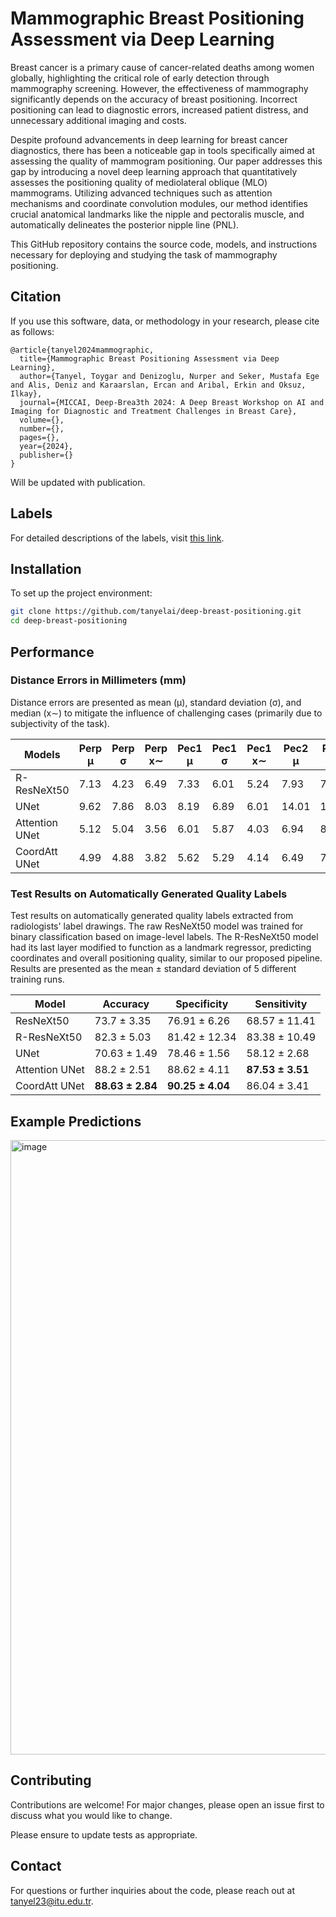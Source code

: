 
# Mammographic Breast Positioning Assessment via Deep Learning
Breast cancer is a primary cause of cancer-related deaths among women globally, highlighting the critical role of early detection through mammography screening. However, the effectiveness of mammography significantly depends on the accuracy of breast positioning. Incorrect positioning can lead to diagnostic errors, increased patient distress, and unnecessary additional imaging and costs.

Despite profound advancements in deep learning for breast cancer diagnostics, there has been a noticeable gap in tools specifically aimed at assessing the quality of mammogram positioning. Our paper addresses this gap by introducing a novel deep learning approach that quantitatively assesses the positioning quality of mediolateral oblique (MLO) mammograms. Utilizing advanced techniques such as attention mechanisms and coordinate convolution modules, our method identifies crucial anatomical landmarks like the nipple and pectoralis muscle, and automatically delineates the posterior nipple line (PNL).

This GitHub repository contains the source code, models, and instructions necessary for deploying and studying the task of mammography positioning.

## Citation
If you use this software, data, or methodology in your research, please cite as follows:
```
@article{tanyel2024mammographic,
  title={Mammographic Breast Positioning Assessment via Deep Learning},
  author={Tanyel, Toygar and Denizoglu, Nurper and Seker, Mustafa Ege and Alis, Deniz and Karaarslan, Ercan and Aribal, Erkin and Oksuz, Ilkay},
  journal={MICCAI, Deep-Brea3th 2024: A Deep Breast Workshop on AI and Imaging for Diagnostic and Treatment Challenges in Breast Care},
  volume={},
  number={},
  pages={},
  year={2024},
  publisher={}
}
```
Will be updated with publication.

## Labels
For detailed descriptions of the labels, visit [this link](https://github.com/tanyelai/deep-breast-positioning/tree/main/labels).


## Installation
To set up the project environment:
```bash
git clone https://github.com/tanyelai/deep-breast-positioning.git
cd deep-breast-positioning
```

## Performance

### Distance Errors in Millimeters (mm)

Distance errors are presented as mean (μ), standard deviation (σ), and median (x∼) to mitigate the influence of challenging cases (primarily due to subjectivity of the task).

| Models         | Perp μ | Perp σ | Perp x∼ | Pec1 μ | Pec1 σ | Pec1 x∼ | Pec2 μ | Pec2 σ | Pec2 x∼ | Nipple μ | Nipple σ | Nipple x∼ | Angular μ | Angular σ | Angular x∼ |
|----------------|--------|--------|---------|--------|--------|---------|--------|--------|---------|----------|----------|-----------|-----------|-----------|------------|
| R-ResNeXt50    | 7.13   | 4.23   | 6.49    | 7.33   | 6.01   | 5.24    | 7.93   | 7.00   | 6.20    | 4.63     | 1.99     | 4.45      | 2.71      | 2.44      | 1.96       |
| UNet           | 9.62   | 7.86   | 8.03    | 8.19   | 6.89   | 6.01    | 14.01  | 14.01  | 10.9    | 6.80     | 5.25     | 5.72      | 3.52      | 3.15      | 2.66       |
| Attention UNet | 5.12   | 5.04   | 3.56    | 6.01   | 5.87   | 4.03    | 6.94   | 8.25   | 3.95    | 2.98     | 2.40     | 2.52      | 2.58      | 2.73      | 1.81       |
| CoordAtt UNet  | 4.99   | 4.88   | 3.82    | 5.62   | 5.29   | 4.14    | 6.49   | 7.37   | 4.26    | 2.97     | 2.46     | 2.45      | 2.42      | 2.56      | 1.75       |

### Test Results on Automatically Generated Quality Labels

Test results on automatically generated quality labels extracted from radiologists' label drawings. The raw ResNeXt50 model was trained for binary classification based on image-level labels. The R-ResNeXt50 model had its last layer modified to function as a landmark regressor, predicting coordinates and overall positioning quality, similar to our proposed pipeline. Results are presented as the mean ± standard deviation of 5 different training runs.

| Model         | Accuracy            | Specificity         | Sensitivity         |
|---------------|---------------------|---------------------|---------------------|
| ResNeXt50     | 73.7 ± 3.35         | 76.91 ± 6.26        | 68.57 ± 11.41       |
| R-ResNeXt50   | 82.3 ± 5.03         | 81.42 ± 12.34       | 83.38 ± 10.49       |
| UNet          | 70.63 ± 1.49        | 78.46 ± 1.56        | 58.12 ± 2.68        |
| Attention UNet| 88.2 ± 2.51         | 88.62 ± 4.11        | **87.53 ± 3.51**    |
| CoordAtt UNet | **88.63 ± 2.84**    | **90.25 ± 4.04**    | 86.04 ± 3.41        |

## Example Predictions
<img width="983" alt="image" src="https://github.com/tanyelai/deep-breast-positioning/assets/44132720/2307adc8-95b1-4805-b8d4-5fb9e1107967">



## Contributing
Contributions are welcome! For major changes, please open an issue first to discuss what you would like to change.

Please ensure to update tests as appropriate.

## Contact
For questions or further inquiries about the code, please reach out at tanyel23@itu.edu.tr.

